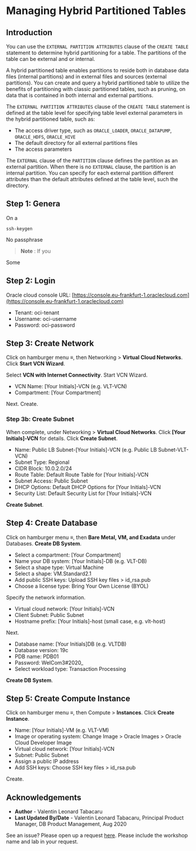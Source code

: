 # Managing Hybrid Partitioned Tables

## Introduction

You can use the `EXTERNAL PARTITION ATTRIBUTES` clause of the `CREATE TABLE` statement to determine hybrid partitioning for a table. The partitions of the table can be external and or internal.

A hybrid partitioned table enables partitions to reside both in database data files (internal partitions) and in external files and sources (external partitions). You can create and query a hybrid partitioned table to utilize the benefits of partitioning with classic partitioned tables, such as pruning, on data that is contained in both internal and external partitions.

The `EXTERNAL PARTITION ATTRIBUTES` clause of the `CREATE TABLE` statement is defined at the table level for specifying table level external parameters in the hybrid partitioned table, such as:

- The access driver type, such as `ORACLE_LOADER`, `ORACLE_DATAPUMP`, `ORACLE_HDFS`, `ORACLE_HIVE`
- The default directory for all external partitions files
- The access parameters

The `EXTERNAL` clause of the `PARTITION` clause defines the partition as an external partition. When there is no `EXTERNAL` clause, the partition is an internal partition. You can specify for each external partition different attributes than the default attributes defined at the table level, such the directory. 

## Step 1: Genera

On a 

````
ssh-keygen
````

No passphrase

>**Note** : If you 

Some 

## Step 2: Login 

Oracle cloud console URL: [https://console.eu-frankfurt-1.oraclecloud.com](https://console.eu-frankfurt-1.oraclecloud.com)

- Tenant: oci-tenant
- Username: oci-username
- Password: oci-password

## Step 3: Create Network

Click on hamburger menu ≡, then Networking > **Virtual Cloud Networks**. Click **Start VCN Wizard**.

Select **VCN with Internet Connectivity**. Start VCN Wizard.

- VCN Name: [Your Initials]-VCN (e.g. VLT-VCN)
- Compartment: [Your Compartment]

Next. Create.

### Step 3b: Create Subnet

When complete, under Networking > **Virtual Cloud Networks**. Click **[Your Initials]-VCN** for details. Click **Create Subnet**.

- Name: Public LB Subnet-[Your Initials]-VCN (e.g. Public LB Subnet-VLT-VCN)
- Subnet Type:  Regional
- CIDR Block: 10.0.2.0/24
- Route Table: Default Route Table for [Your Initials]-VCN
- Subnet Access: Public Subnet
- DHCP Options: Default DHCP Options for [Your Initials]-VCN
- Security List: Default Security List for [Your Initials]-VCN

**Create Subnet**.

## Step 4: Create Database

Click on hamburger menu ≡, then **Bare Metal, VM, and Exadata** under Databases. **Create DB System**.

- Select a compartment: [Your Compartment]
- Name your DB system: [Your Initials]-DB (e.g. VLT-DB)
- Select a shape type: Virtual Machine
- Select a shape: VM.Standard2.1
- Add public SSH keys: Upload SSH key files > id_rsa.pub
- Choose a license type: Bring Your Own License (BYOL)

Specify the network information.

- Virtual cloud network: [Your Initials]-VCN
- Client Subnet: Public Subnet
- Hostname prefix: [Your Initials]-host (small case, e.g. vlt-host)

Next.

- Database name: [Your Initials]DB (e.g. VLTDB)
- Database version: 19c
- PDB name: PDB01
- Password: WelCom3#2020_
- Select workload type: Transaction Processing

**Create DB System**.

## Step 5: Create Compute Instance

Click on hamburger menu ≡, then Compute > **Instances**. Click **Create Instance**.

- Name: [Your Initials]-VM (e.g. VLT-VM)
- Image or operating system: Change Image > Oracle Images > Oracle Cloud Developer Image
- Virtual cloud network: [Your Initials]-VCN
- Subnet: Public Subnet
- Assign a public IP address
- Add SSH keys: Choose SSH key files > id_rsa.pub

Create.

## Acknowledgements

- **Author** - Valentin Leonard Tabacaru
- **Last Updated By/Date** - Valentin Leonard Tabacaru, Principal Product Manager, DB Product Management, Aug 2020

See an issue? Please open up a request [here](https://github.com/oracle/learning-library/issues). Please include the workshop name and lab in your request.

